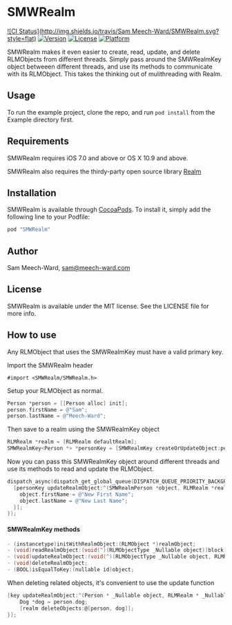 # SMWRealm

[![CI Status](http://img.shields.io/travis/Sam Meech-Ward/SMWRealm.svg?style=flat)](https://travis-ci.org/meech-ward/SMWRealm)
[![Version](https://img.shields.io/cocoapods/v/SMWRealm.svg?style=flat)](http://cocoapods.org/pods/SMWRealm)
[![License](https://img.shields.io/cocoapods/l/SMWRealm.svg?style=flat)](http://cocoapods.org/pods/SMWRealm)
[![Platform](https://img.shields.io/cocoapods/p/SMWRealm.svg?style=flat)](http://cocoapods.org/pods/SMWRealm)



SMWRealm makes it even easier to create, read, update, and delete RLMObjects from different threads. 
Simply pass around the SMWRealmKey object betweeen different threads, and use its methods to communicate with its RLMObject.
This takes the thinking out of mulithreading with Realm.

## Usage

To run the example project, clone the repo, and run `pod install` from the Example directory first.

## Requirements

SMWRealm requires iOS 7.0 and above or OS X 10.9 and above.

SMWRealm also requires the thirdy-party open source library [Realm](https://realm.io/)

## Installation

SMWRealm is available through [CocoaPods](http://cocoapods.org). To install
it, simply add the following line to your Podfile:

```ruby
pod "SMWRealm"
```

## Author

Sam Meech-Ward, sam@meech-ward.com

## License

SMWRealm is available under the MIT license. See the LICENSE file for more info.

## How to use

Any RLMObject that uses the SMWRealmKey must have a valid primary key.

Import the SMWRealm header


    #import <SMWRealm/SMWRealm.h>

Setup your RLMObject as normal.

``` objective-c
Person *person = [[Person alloc] init];
person.firstName = @"Sam";
person.lastName = @"Meech-Ward";
```  
Then save to a realm using the SMWRealmKey object  
``` objective-c
RLMRealm *realm = [RLMRealm defaultRealm];
SMWRealmKey<Person *> *personKey = [SMWRealmKey createOrUpdateObject:person inRealm:realm];
```   
Now you can pass this SMWRealmKey object around different threads and use its methods to read and update the RLMObject.  
``` objective-c
dispatch_async(dispatch_get_global_queue(DISPATCH_QUEUE_PRIORITY_BACKGROUND, 0), ^{
  [personKey updateRealmObject:^(SMWRealmPerson *object, RLMRealm *realm) {
    object.firstName = @"New First Name";
    object.lastName = @"New Last Name";
  }];
});
```

#### SMWRealmKey methods  
``` objective-c
- (instancetype)initWithRealmObject:(RLMObject *)realmObject;
- (void)readRealmObject:(void(^)(RLMObjectType _Nullable object))block;
- (void)updateRealmObject:(void(^)(RLMObjectType _Nullable object, RLMRealm * _Nullable realm))block;
- (void)deleteRealmObject;
- (BOOL)isEqualToKey:(nullable id)object;
```  

When deleting related objects, it's convenient to use the update function  
``` objective-c
[key updateRealmObject:^(Person * _Nullable object, RLMRealm * _Nullable realm) {
    Dog *dog = person.dog;
    [realm deleteObjects:@[person, dog]];
}];
```

